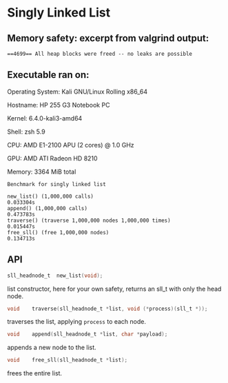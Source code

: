 # Singly Linked List

## Memory safety: excerpt from valgrind output:


```
==4699== All heap blocks were freed -- no leaks are possible
```

## Executable ran on:


Operating System: Kali GNU/Linux Rolling x86_64

Hostname: HP 255 G3 Notebook PC

Kernel: 6.4.0-kali3-amd64

Shell: zsh 5.9

CPU: AMD E1-2100 APU (2 cores) @ 1.0 GHz

GPU: AMD ATI Radeon HD 8210

Memory: 3364 MiB total

```
Benchmark for singly linked list

new_list() (1,000,000 calls)                                    0.033304s
append() (1,000,000 calls)                                      0.473783s
traverse() (traverse 1,000,000 nodes 1,000,000 times)           0.015447s
free_sll() (free 1,000,000 nodes)                               0.134713s  
```

## API


```c
sll_headnode_t	new_list(void);
```
list constructor, here for your own safety, returns an sll_t with only the head node.

```c
void	traverse(sll_headnode_t *list, void (*process)(sll_t *));
```
traverses the list, applying `process` to each node.

```c
void	append(sll_headnode_t *list, char *payload);
```
appends a new node to the list.

```c
void	free_sll(sll_headnode_t *list);
```
frees the entire list.

